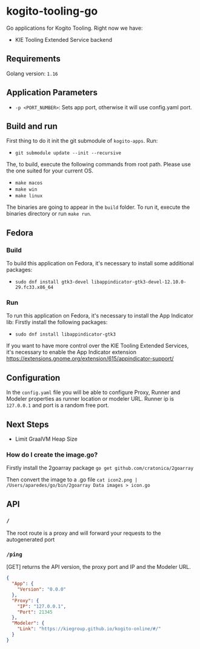 # kogito-tooling-go

Go applications for Kogito Tooling. Right now we have:

- KIE Tooling Extended Service backend

## Requirements

Golang version: `1.16`

## Application Parameters

- `-p <PORT_NUMBER>`: Sets app port, otherwise it will use config.yaml port.

## Build and run

First thing to do it init the git submodule of `kogito-apps`. Run:

- `git submodule update --init --recursive`

The, to build, execute the following commands from root path. Please use the one suited for your current OS.

- `make macos`
- `make win`
- `make linux`

The binaries are going to appear in the `build` folder. To run it, execute the binaries directory or run `make run`.

## Fedora

### Build

To build this application on Fedora, it's necessary to install some additional packages:

- `sudo dnf install gtk3-devel libappindicator-gtk3-devel-12.10.0-29.fc33.x86_64`

### Run

To run this application on Fedora, it's necessary to install the App Indicator lib:
Firstly install the following packages:

- `sudo dnf install libappindicator-gtk3`

If you want to have more control over the KIE Tooling Extended Services, it's necessary to enable the App Indicator extension
https://extensions.gnome.org/extension/615/appindicator-support/

## Configuration

In the `config.yaml` file you will be able to configure Proxy, Runner and Modeler properties as runner location or modeler URL. Runner ip is `127.0.0.1` and port is a random free port.

## Next Steps

- Limit GraalVM Heap Size

### How do I create the image.go?

Firstly install the 2goarray package
`go get github.com/cratonica/2goarray`

Then convert the image to a .go file
`cat icon2.png | /Users/aparedes/go/bin/2goarray Data images > icon.go`

## API

### `/`

The root route is a proxy and will forward your requests to the autogenerated port

### `/ping`

[GET] returns the API version, the proxy port and IP and the Modeler URL.

```json
{
  "App": {
    "Version": "0.0.0"
  },
  "Proxy": {
    "IP": "127.0.0.1",
    "Port": 21345
  },
  "Modeler": {
    "Link": "https://kiegroup.github.io/kogito-online/#/"
  }
}
```
